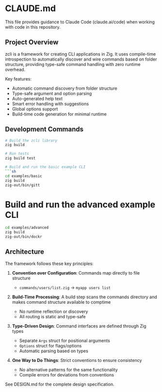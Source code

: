 # CLAUDE.md

This file provides guidance to Claude Code (claude.ai/code) when working with code in this repository.

## Project Overview

zcli is a framework for creating CLI applications in Zig. It uses compile-time introspection to automatically discover and wire commands based on folder structure, providing type-safe command handling with zero runtime overhead.

Key features:

- Automatic command discovery from folder structure
- Type-safe argument and option parsing
- Auto-generated help text
- Smart error handling with suggestions
- Global options support
- Build-time code generation for minimal runtime

## Development Commands

````bash
# Build the zcli library
zig build

# Run tests
zig build test

# Build and run the basic example CLI
```sh
cd examples/basic
zig build
zig-out/bin/gitt
````

# Build and run the advanced example CLI

```sh
cd examples/advanced
zig build
zig-out/bin/dockr
```

## Architecture

The framework follows these key principles:

1. **Convention over Configuration**: Commands map directly to file structure

   - `commands/users/list.zig` → `myapp users list`

2. **Build-Time Processing**: A build step scans the commands directory and makes command structure available to comptime

   - No runtime reflection or discovery
   - All routing is static and type-safe

3. **Type-Driven Design**: Command interfaces are defined through Zig types

   - Separate `Args` struct for positional arguments
   - `Options` struct for flags/options
   - Automatic parsing based on types

4. **One Way to Do Things**: Strict conventions to ensure consistency
   - No alternative patterns for the same functionality
   - Compile errors for deviations from conventions

See DESIGN.md for the complete design specification.
